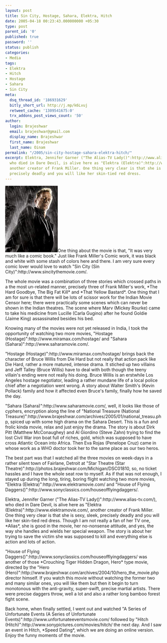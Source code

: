 ```yaml
---
layout: post
title: Sin City, Hostage, Sahara, Elektra, Hitch
date: 2005-04-18 00:23:43.000000000 +05:30
type: post
parent_id: '0'
published: true
password: ''
status: publish
categories:
- Media
tags:
- Elektra
- Hitch
- Hostage
- Sahara
- Sin City
meta:
  dsq_thread_id: '186931629'
  bitly_short_url: http://j.mp/k6Lvuj
  retweet_cache: '1309541675:0'
  trx_addons_post_views_count: '50'
author:
  login: Brajeshwar
  email: brajeshwar@gmail.com
  display_name: Brajeshwar
  first_name: Brajeshwar
  last_name: Oinam
permalink: "/2005/sin-city-hostage-sahara-elektra-hitch/"
excerpt: Elektra, Jennifer Garner ("The Alias-TV Lady()":http://www.alias-tv.com/),
  who died in Dare Devil, is alive here as "Elektra (Elektra)":http://www.elektramovie.com/,
  another creator of Frank Miller. One thing very clear is that she is sexy, sleek,
  precisely deadly and you will like her skin-tied red dress.
---
```

<p><a href="http://www.sincitythemovie.com/"><img src="/static/2005/04/sincity.jpg" alt="Sin City" /></a>One thing about the movie is that, "It was very much like a comic book." Just like Frank Miller's Comic work, it was black and white with some stash of colors here and there. I am very sure every comic lover would love to watch "Sin City (Sin City)":http://www.sincitythemovie.com/.</p>
<p><!--more--></p>
<p>The whole movie was a combination of three stories which crossed paths in a the most un-related manner, precisely three of Frank Miller's work, *The Hard Goodbye, The Big Fat Kill* and *That Yellow Bastard*. One thing that I am for sure is that there will be lots of scissor work for the Indian Movie Censor here; there were practically some scenes which can never be shown in the Indian theatres. The scene where Marv (Mickey Rourke) came to take his medicine from Lucille (Carla Gugino) after he found Goldie (Jaime King) assassinated besides his bed.</p>
<p>Knowing many of the movies were not yet released in India, I took the opportunity of watching two more movies, "Hostage (Hostage)":http://www.miramax.com/hostage/ and "Sahara (Sahara)":http://www.saharamovie.com/.</p>
<p>"Hostage (Hostage)":http://www.miramax.com/hostage/ brings back the character of Bruce Willis from Die Hard but not really that action pack like Die Hard, rather a more matured, intense drama. It stiched up two villains and Jeff Talley (Bruce Willis) have to deal with both though the teeny villain's ending were not really his doing. Bruce Willis is an erstwhile Los Angeles hostage negotiator, leading a rather mundane life of a local police chief after a negotiation went wrong. A story about Walter Smith's (Kevin Pollack) family and how it affected even Bruce's family, finally how he saved the day.</p>
<p>"Sahara (Sahara)":http://www.saharamovie.com/, well, it looks like those of cyphers, encryption along the line of "National Treasure (National Treasure)":http://www.brajeshwar.com/archives/2005/01/national_treasu.php, spiced up with some high drama on the Sahara Desert. This is a fun and frolic kinda movie, relax and just enjoy the drama. The story is about Dirk Pitt (Matthew McConaughey) and Al Giordino (Steve Zahn) trying to find the lost Civil War iron boat full of riches, gold, which was supposed to have cross Atlantic Ocean into Africa. Then Eva Rojas (Penelope Cruz) came in whose work as a WHO doctor took her to the same place as our two heros.</p>
<p>The best part was that I watched all the three movies on week-days in a rather silent town of Fairlane, Detroit at "Star Theatre (Star Theatre)":http://photos.brajeshwar.com/Michigan/DSC01810, so, no ticket hassles and I have the whole seat row to myself. As if that was not enough, I stayed up during the long, tiring, boring flight watching two more movies, "Elektra (Elektra)":http://www.elektramovie.com/ and "House of Flying Daggers()":http://www.sonyclassics.com/houseofflyingdaggers/.</p>
<p>Elektra, Jennifer Garner ("The Alias-TV Lady()":http://www.alias-tv.com/), who died in Dare Devil, is alive here as "Elektra (Elektra)":http://www.elektramovie.com/, another creator of Frank Miller. One thing very clear is that she is sexy, sleek, precisely deadly and you will like her skin-tied red dress. Though I am not really a fan of her TV one, *Alias*, she is good in the movie, her no-nonsense attitude, and yes, the way she handles and wields her special weapon. The story is about her trying to save the victim she was supposed to kill and everything else is action and lots of action.</p>
<p>"House of Flying Daggers()":http://www.sonyclassics.com/houseofflyingdaggers/ was another of those *Crouching Tiger Hidden Dragon, Hero* type movie, directed by the "Hero (Hero)":http://www.brajeshwar.com/archives/2004/10/hero_the_movie.php director himself. If you watch this movie without watching the former two and many similar ones, you will like them but then it begin to turn monotonous with the anti-gravity, super-swift, precise martial artists. There were precise daggers throw, well a lot and also a rather long bamboo forest fight scene.</p>
<p>Back home, when finally settled, I went out and watched "A Series of Unfortunate Events (A Series of Unfortunate Events)":http://www.unfortunateeventsmovie.com/ followed by "Hitch (Hitch)":http://www.sonypictures.com/movies/hitch/ the next day. And I saw an event in Hitch, *Speed Dating*, which we are doing an online version. Enjoy the funny moments of the movie.</p>
